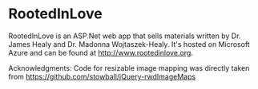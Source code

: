 # RootedInLove

RootedInLove is an ASP.Net web app that sells materials written by Dr. James Healy and Dr. Madonna Wojtaszek-Healy. It's hosted on Microsoft Azure and can be found at http://www.rootedinlove.org.  

Acknowledgments:
Code for resizable image mapping was directly taken from https://github.com/stowball/jQuery-rwdImageMaps
